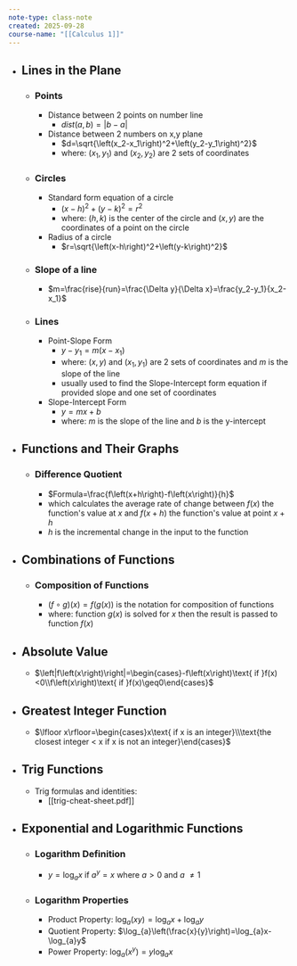 ```yaml
---
note-type: class-note
created: 2025-09-28
course-name: "[[Calculus 1]]"
---
```

- ## Lines in the Plane
	- ### Points
		-  Distance between 2 points on number line
			- $dist\left(a,b\right)=\left|b-a\right|$
		- Distance between 2 numbers on x,y plane
			- $d=\sqrt{\left(x_2-x_1\right)^2+\left(y_2-y_1\right)^2}$
			- where: $(x_1,y_1)$ and $(x_2,y_2)$ are 2 sets of coordinates
	- ### Circles
		- Standard form equation of a circle
			- $\left(x-h\right)^2+\left(y-k\right)^2=r^2$
			- where: $(h,k)$ is the center of the circle and $(x,y)$ are the coordinates of a point on the circle
		- Radius of a circle
			- $r=\sqrt{\left(x-h\right)^2+\left(y-k\right)^2}$
	- ### Slope of a line
		- $m=\frac{rise}{run}=\frac{\Delta y}{\Delta x}=\frac{y_2-y_1}{x_2-x_1}$
	- ### Lines
		- Point-Slope Form
			- $y-y_1=m\left(x-x_1\right)$
			- where: $(x,y)$ and $(x_1,y_1)$ are 2 sets of coordinates and $m$ is the slope of the line
			- usually used to find the Slope-Intercept form equation if provided slope and one set of coordinates
		- Slope-Intercept Form
			- $y=mx+b$
			- where: $m$ is the slope of the line and $b$ is the y-intercept
- ## Functions and Their Graphs
	- ### Difference Quotient
		- $Formula=\frac{f\left(x+h\right)-f\left(x\right)}{h}$
		- which calculates the average rate of change between $f(x)$ the function's value at $x$ and $f(x+h)$ the function's value at point $x+h$
		- $h$ is the incremental change in the input to the function
- ## Combinations of Functions
	- ### Composition of Functions
		- $\left(f\circ g\right)\left(x\right) = f(g(x))$ is the notation for composition of functions
		- where: function $g(x)$ is solved for $x$ then the result is passed to function $f(x)$
- ## Absolute Value
	- $\left|f\left(x\right)\right|=\begin{cases}-f\left(x\right)\text{ if }f(x)<0\\f\left(x\right)\text{ if }f(x)\geq0\end{cases}$
- ## Greatest Integer Function
	- $\lfloor x\rfloor=\begin{cases}x\text{ if x is an integer}\\\text{the closest integer < x if x is not an integer}\end{cases}$
- ## Trig Functions
	- Trig formulas and identities:
		- [[trig-cheat-sheet.pdf]]
- ## Exponential and Logarithmic Functions
	- ### Logarithm Definition
		- $y=\log_{a}x\text{ if }a^{y}=x\text{ where }a>0\text{ and }a\text{ }\ne1$
	- ### Logarithm Properties
		- Product Property: $\log_{a}\left(xy\right)=\log_{a}x+\log_{a}y$
		- Quotient Property: $\log_{a}\left(\frac{x}{y}\right)=\log_{a}x-\log_{a}y$
		- Power Property: $\log_{a}\left(x^{y}\right)=y\log_{a}x$
